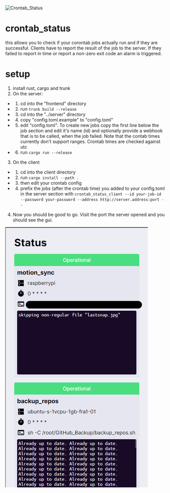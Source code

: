 ![Crontab_Status](frontend/favicon.ico)

# crontab_status

this allows you to check if your corontab jobs actually run and if they are successful. Clients have to report the result of the job to the server. If they failed to report in time or report a non-zero exit code an alarm is triggered.

# setup

1. install rust, cargo and trunk
2. On the server:

- 1. cd into the "frontend" directory
- 2. run `trunk build --release`
- 3. cd into the "../server" directory
- 4. copy "config.toml.example" to "config.toml"
- 5. edit "config.toml". To create new jobs copy the first line below the job section and edit it's name (id) and optionally provide a webhook that is to be called, when the job failed. Note that the contab times currently don't support ranges. Crontab times are checked against utc
- 6. run `cargo run --release`

3. On the client

- 1. cd into the client directory
- 2. run `cargo install --path .`
- 3. then edit your crontab config
- 4. prefix the jobs (after the crontab time) you added to your config.toml in the server section with `crontab_status_client --id your-job-id --password your-password --address http://server.address:port -- `

4. Now you should be good to go. Visit the port the server opened and you should see the gui.

![Screenshot](screenshot.png)
